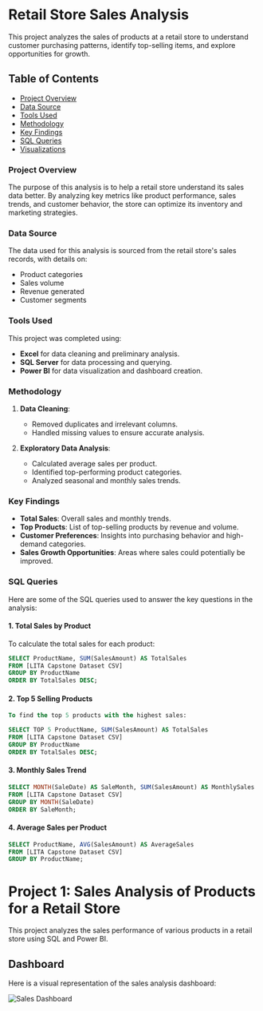 # Retail Store Sales Analysis

This project analyzes the sales of products at a retail store to understand customer purchasing patterns, identify top-selling items, and explore opportunities for growth.

## Table of Contents
- [Project Overview](#project-overview)
- [Data Source](#data-source)
- [Tools Used](#tools-used)
- [Methodology](#methodology)
- [Key Findings](#key-findings)
- [SQL Queries](#sql-queries)
- [Visualizations](#visualizations)

### Project Overview
The purpose of this analysis is to help a retail store understand its sales data better. By analyzing key metrics like product performance, sales trends, and customer behavior, the store can optimize its inventory and marketing strategies.

### Data Source
The data used for this analysis is sourced from the retail store's sales records, with details on:
- Product categories
- Sales volume
- Revenue generated
- Customer segments

### Tools Used
This project was completed using:
- **Excel** for data cleaning and preliminary analysis.
- **SQL Server** for data processing and querying.
- **Power BI** for data visualization and dashboard creation.

### Methodology
1. **Data Cleaning**: 
   - Removed duplicates and irrelevant columns.
   - Handled missing values to ensure accurate analysis.

2. **Exploratory Data Analysis**:
   - Calculated average sales per product.
   - Identified top-performing product categories.
   - Analyzed seasonal and monthly sales trends.

### Key Findings
- **Total Sales**: Overall sales and monthly trends.
- **Top Products**: List of top-selling products by revenue and volume.
- **Customer Preferences**: Insights into purchasing behavior and high-demand categories.
- **Sales Growth Opportunities**: Areas where sales could potentially be improved.

### SQL Queries
Here are some of the SQL queries used to answer the key questions in the analysis:

#### 1. Total Sales by Product
To calculate the total sales for each product:
```sql
SELECT ProductName, SUM(SalesAmount) AS TotalSales
FROM [LITA Capstone Dataset CSV]
GROUP BY ProductName
ORDER BY TotalSales DESC;
```


#### 2. Top 5 Selling Products
```sql
To find the top 5 products with the highest sales:

SELECT TOP 5 ProductName, SUM(SalesAmount) AS TotalSales
FROM [LITA Capstone Dataset CSV]
GROUP BY ProductName
ORDER BY TotalSales DESC;
```


#### 3. Monthly Sales Trend
```sql
SELECT MONTH(SaleDate) AS SaleMonth, SUM(SalesAmount) AS MonthlySales
FROM [LITA Capstone Dataset CSV]
GROUP BY MONTH(SaleDate)
ORDER BY SaleMonth;
```


#### 4.  Average Sales per Product
```sql
SELECT ProductName, AVG(SalesAmount) AS AverageSales
FROM [LITA Capstone Dataset CSV]
GROUP BY ProductName;
```

# Project 1: Sales Analysis of Products for a Retail Store

This project analyzes the sales performance of various products in a retail store using SQL and Power BI.

## Dashboard

Here is a visual representation of the sales analysis dashboard:

![Sales Dashboard](https://github.com/Margnet-data/LITA-CAPSTONE-Project-2/blob/main/sales%20performance%20analysis.png)
